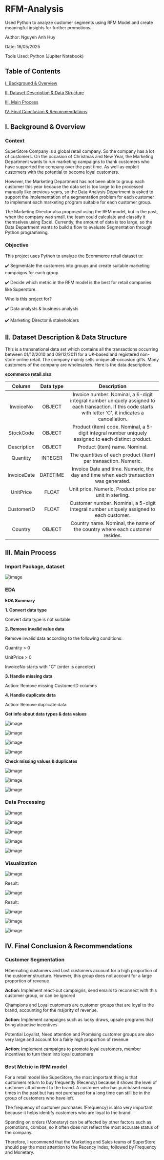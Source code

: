 # RFM-Analysis
Used Python to analyze customer segments using RFM Model and create meaningful insights for further promotions.

Author: Nguyen Anh Huy

Date: 18/05/2025

Tools Used: Python (Jupiter Notebook)

## Table of Contents

[I. Background & Overview](https://github.com/yuhanguyen/RFM-Analysis?tab=readme-ov-file#i-background--overview)

[II. Dataset Description & Data Structure](https://github.com/yuhanguyen/RFM-Analysis?tab=readme-ov-file#ii-dataset-description--data-structure)

[III. Main Process](https://github.com/yuhanguyen/RFM-Analysis?tab=readme-ov-file#iii-main-process)

[IV. Final Conclusion & Recommendations](https://github.com/yuhanguyen/RFM-Analysis?tab=readme-ov-file#iv-final-conclusion--recommendations)

## I. Background & Overview

### Context
SuperStore Company is a global retail company. So the company has a lot of customers. On the occasion of Christmas and New Year, the Marketing Department wants to run marketing campaigns to thank customers who have supported the company over the past time. As well as exploit customers with the potential to become loyal customers. 

However, the Marketing Department has not been able to group each customer this year because the data set is too large to be processed manually like previous years, so the Data Analysis Department is asked to support the implementation of a segmentation problem for each customer to implement each marketing program suitable for each customer group.

The Marketing Director also proposed using the RFM model, but in the past, when the company was small, the team could calculate and classify it themselves using Excel. Currently, the amount of data is too large, so the Data Department wants to build a flow to evaluate Segmentation through Python programming.

### Objective
This project uses Python to analyze the Ecommerce retail dataset to:

✔️ Segmentate the customers into groups and create suitable marketing campaigns for each group.

✔️ Decide which metric in the RFM model is the best for retail companies like Superstore.

Who is this project for?

✔️ Data analysts & business analysts

✔️ Marketing Director & stakeholders

## II. Dataset Description & Data Structure

This is a transnational data set which contains all the transactions occurring between 01/12/2010 and 09/12/2011 for a UK-based and registered non-store online retail. The company mainly sells unique all-occasion gifts. Many customers of the company are wholesalers. Here is the data description:

**ecommerce retail.xlsx**

| Column | Data type | Description |
| :---: | :---: | :---: |
| InvoiceNo | OBJECT | Invoice number. Nominal, a 6-digit integral number uniquely assigned to each transaction. If this code starts with letter 'C', it indicates a cancellation. |
| StockCode | OBJECT | Product (item) code. Nominal, a 5-digit integral number uniquely assigned to each distinct product. |
| Description | OBJECT | Product (item) name. Nominal. |
| Quantity | INTEGER | The quantities of each product (item) per transaction. Numeric. |
| InvoiceDate | DATETIME | Invoice Date and time. Numeric, the day and time when each transaction was generated. |
| UnitPrice | FLOAT | Unit price. Numeric, Product price per unit in sterling. |
| CustomerID | FLOAT | Customer number. Nominal, a 5-digit integral number uniquely assigned to each customer. |
| Country | OBJECT | Country name. Nominal, the name of the country where each customer resides. |

## III. Main Process

### Import Package, dataset

![image](https://github.com/user-attachments/assets/46b947ee-c887-41d6-adc4-f64184413559)

### EDA

**EDA Summary**

**1. Convert data type**

Convert data type is not suitable

**2. Remove invalid value data**

Remove invalid data according to the following conditions:

Quantity > 0

UnitPrice > 0

InvoiceNo starts with "C" (order is canceled)

**3. Handle missing data**

Action: Remove missing CustomerID columns

**4. Handle duplicate data**

Action: Remove duplicate data


**Get info about data types & data values**

![image](https://github.com/user-attachments/assets/aeda2c8f-2413-4da5-91fa-fffbd72536bd)

![image](https://github.com/user-attachments/assets/2d7fb6d8-01dc-4ee8-b4e2-6178bef6749d)

![image](https://github.com/user-attachments/assets/2bd65a6e-613b-4464-9253-95d3448d2cf3)

![image](https://github.com/user-attachments/assets/ecacfd81-aaee-40ea-aa55-4de6a4dc3079)

**Check missing values & duplicates**

![image](https://github.com/user-attachments/assets/90cdd79e-36ee-495d-8a5b-3a6a7891090a)

![image](https://github.com/user-attachments/assets/31dbc848-b967-4592-9ca7-40c54af54221)

![image](https://github.com/user-attachments/assets/08cde631-cd56-452c-b271-900ad2221e72)


### Data Processing

![image](https://github.com/user-attachments/assets/c114c063-3273-4f18-a797-873eb267a2f5)

![image](https://github.com/user-attachments/assets/2842d5c0-5c63-4ce1-a473-f4d13ba9e95a)

![image](https://github.com/user-attachments/assets/7e3636e0-e64a-413b-9da5-1462c90f6453)

![image](https://github.com/user-attachments/assets/851ebce4-25fd-4ce4-afd1-7ee21c7d9142)

![image](https://github.com/user-attachments/assets/b5e1ebd6-1569-4fd9-85f4-115c884831dd)

### Visualization

![image](https://github.com/user-attachments/assets/34b03cb0-6e1a-460d-a7bc-8c39a45b28eb)

Result:

![image](https://github.com/user-attachments/assets/90a9097e-c02b-486d-9466-899bd672ca17)

Result:

![image](https://github.com/user-attachments/assets/e22970a7-583f-4324-8993-47c5aeb6ffee)

![image](https://github.com/user-attachments/assets/5f321f5a-9468-47e3-96e9-412364806e35)

![image](https://github.com/user-attachments/assets/ece50a1a-e560-4b2b-acb7-4ebf4064b0df)


## IV. Final Conclusion & Recommendations

### Customer Segmentation

Hibernating customers and Lost customers account for a high proportion of the customer structure. However, this group does not account for a large proportion of revenue

**Action**: Implement react-out campaigns, send emails to reconnect with this customer group, or can be ignored

Champions and Loyal customers are customer groups that are loyal to the brand, accounting for the majority of revenue.

**Action**: Implement campaigns such as lucky draws, upsale programs that bring attractive incentives

Potential Loyalist, Need attention and Promising customer groups are also very large and account for a fairly high proportion of revenue

**Action**: Implement campaigns to promote loyal customers, member incentives to turn them into loyal customers

### Best Metric in RFM model

For a retail model like SuperStore, the most important thing is that customers return to buy frequently (Recency) because it shows the level of customer attachment to the brand. A customer who has purchased many times in the past but has not purchased for a long time can still be in the group of customers who have left.

The frequency of customer purchases (Frequency) is also very important because it helps identify customers who are loyal to the brand.

Spending on orders (Monetary) can be affected by other factors such as promotions, combos, so it often does not reflect the most accurate status of the company.

Therefore, I recommend that the Marketing and Sales teams of SuperStore should pay the most attention to the Recency index, followed by Frequency and Monetary.
